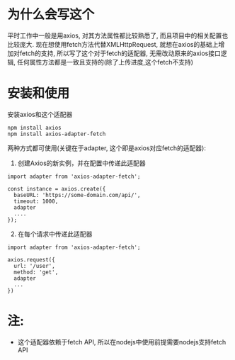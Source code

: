 # 为什么会写这个

平时工作中一般是用axios, 对其方法属性都比较熟悉了, 而且项目中的相关配置也比较庞大. 现在想使用fetch方法代替XMLHttpRequest, 就想在axios的基础上增加对fetch的支持, 所以写了这个对于fetch的适配器, 无需改动原来的axios接口逻辑, 任何属性方法都是一致且支持的(除了上传进度,这个fetch不支持)

# 安装和使用

安装axios和这个适配器

```
npm install axios
npm install axios-adapter-fetch
```

两种方式都可使用(关键在于adapter, 这个即是axios对应fetch的适配器):

1.  创建Axios的新实例，并在配置中传递此适配器

```
import adapter from 'axios-adapter-fetch';

const instance = axios.create({
  baseURL: 'https://some-domain.com/api/',
  timeout: 1000,
  adapter
  ....
});
```

2.   在每个请求中传递此适配器

```
import adapter from 'axios-adapter-fetch';

axios.request({
  url: '/user',
  method: 'get',
  adapter
  ...
})
```

# 注:

- 这个适配器依赖于fetch API, 所以在nodejs中使用前提需要nodejs支持fetch API